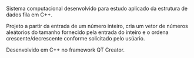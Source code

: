 Sistema computacional desenvolvido para estudo aplicado da estrutura de dados fila em C++.

Projeto a partir da entrada de um número inteiro, cria um vetor de números aleátorios do tamanho fornecido pela entrada do inteiro e o ordena crescente/decrescente conforme solicitado pelo usúario.

Desenvolvido em C++ no framework QT Creator.